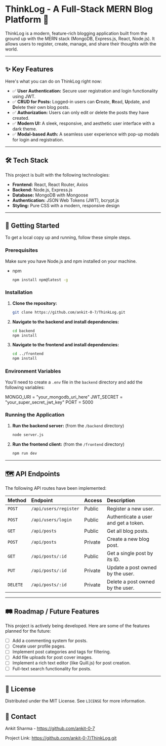 # ThinkLog - A Full-Stack MERN Blog Platform 🚀

ThinkLog is a modern, feature-rich blogging application built from the ground up with the MERN stack (MongoDB, Express.js, React, Node.js). It allows users to register, create, manage, and share their thoughts with the world.



---

## ✨ Key Features

Here's what you can do on ThinkLog right now:

-   ✅ **User Authentication:** Secure user registration and login functionality using JWT.
-   ✅ **CRUD for Posts:** Logged-in users can **C**reate, **R**ead, **U**pdate, and **D**elete their own blog posts.
-   ✅ **Authorization:** Users can only edit or delete the posts they have created.
-   ✅ **Modern UI:** A sleek, responsive, and aesthetic user interface with a dark theme.
-   ✅ **Modal-based Auth:** A seamless user experience with pop-up modals for login and registration.

---

## 🛠️ Tech Stack

This project is built with the following technologies:

-   **Frontend:** React, React Router, Axios
-   **Backend:** Node.js, Express.js
-   **Database:** MongoDB with Mongoose
-   **Authentication:** JSON Web Tokens (JWT), bcrypt.js
-   **Styling:** Pure CSS with a modern, responsive design

---

## 🚀 Getting Started

To get a local copy up and running, follow these simple steps.

### Prerequisites

Make sure you have Node.js and npm installed on your machine.
-   npm
    ```sh
    npm install npm@latest -g
    ```

### Installation

1.  **Clone the repository:**
    ```sh
    git clone https://github.com/ankit-0-7/ThinkLog.git
    ```
2.  **Navigate to the backend and install dependencies:**
    ```sh
    cd backend
    npm install
    ```
3.  **Navigate to the frontend and install dependencies:**
    ```sh
    cd ../frontend
    npm install
    ```

### Environment Variables

You'll need to create a `.env` file in the `backend` directory and add the following variables:

MONGO_URI = "your_mongodb_uri_here"
JWT_SECRET = "your_super_secret_jwt_key"
PORT = 5000


### Running the Application

1.  **Run the backend server:** (from the `/backend` directory)
    ```sh
    node server.js
    ```
2.  **Run the frontend client:** (from the `/frontend` directory)
    ```sh
    npm run dev
    ```

---

## 🗺️ API Endpoints

The following API routes have been implemented:

| Method | Endpoint             | Access  | Description                        |
| :----- | :------------------- | :------ | :--------------------------------- |
| `POST` | `/api/users/register`| Public  | Register a new user.               |
| `POST` | `/api/users/login`   | Public  | Authenticate a user and get a token. |
| `GET`  | `/api/posts`         | Public  | Get all blog posts.                |
| `POST` | `/api/posts`         | Private | Create a new blog post.            |
| `GET`  | `/api/posts/:id`     | Public  | Get a single post by its ID.       |
| `PUT`  | `/api/posts/:id`     | Private | Update a post owned by the user.   |
| `DELETE`|`/api/posts/:id`     | Private | Delete a post owned by the user.   |


---

## 🛤️ Roadmap / Future Features

This project is actively being developed. Here are some of the features planned for the future:

-   [ ] Add a commenting system for posts.
-   [ ] Create user profile pages.
-   [ ] Implement post categories and tags for filtering.
-   [ ] Add file uploads for post cover images.
-   [ ] Implement a rich text editor (like Quill.js) for post creation.
-   [ ] Full-text search functionality for posts.

---

## 📄 License

Distributed under the MIT License. See `LICENSE` for more information.

## 📧 Contact

Ankit Sharma - https://github.com/ankit-0-7

Project Link: https://github.com/ankit-0-7/ThinkLog.git

